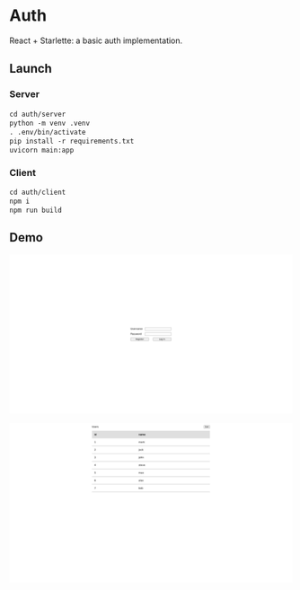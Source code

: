 # Auth

React + Starlette: a basic auth implementation.

## Launch

### Server

```
cd auth/server
python -m venv .venv
. .env/bin/activate
pip install -r requirements.txt
uvicorn main:app
```

### Client

```
cd auth/client
npm i
npm run build
```

## Demo

![form](form.png)

![table](table.png)
